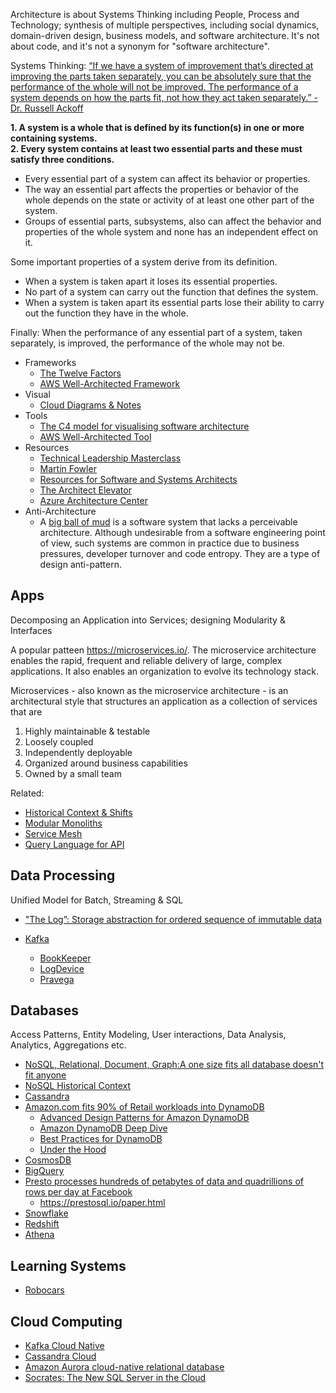 Architecture is about Systems Thinking including People, Process and Technology; synthesis of multiple perspectives, including social dynamics, domain-driven design, business models, and software architecture. It's not about code, and it's not a synonym for "software architecture".

Systems Thinking:
[“If we have a system of improvement that’s directed at improving the parts taken separately, you can be absolutely sure that the performance of the whole will not be improved. The performance of a system depends on how the parts fit, not how they act taken separately.” -Dr. Russell Ackoff](https://www.youtube.com/watch?v=OqEeIG8aPPk)

**1. A system is a whole that is defined by its function(s) in one or more containing systems.** <br>
**2. Every system contains at least two essential parts and these must satisfy three conditions.**
  * Every essential part of a system can affect its behavior or properties.
  * The way an essential part affects the properties or behavior of the whole depends on the
   state or activity of at least one other part of the system.
  * Groups of essential parts, subsystems, also can affect the behavior and properties of the whole system and none has an independent effect on it.

Some important properties of a system derive from its definition.
  * When a system is taken apart it loses its essential properties.
  * No part of a system can carry out the function that defines the system.
  * When a system is taken apart its essential parts lose their ability to carry out the
   function they have in the whole.

Finally: When the performance of any essential part of a system, taken separately, is improved, the performance of the whole may not be.

* Frameworks
  * [The Twelve Factors](https://12factor.net/)
  * [AWS Well-Architected Framework](https://wa.aws.amazon.com/index.en.html)
* Visual
  * [Cloud Diagrams & Notes](https://www.awsgeek.com/)
* Tools
  * [The C4 model for visualising software architecture](https://c4model.com/)
  * [AWS Well-Architected Tool](https://aws.amazon.com/well-architected-tool/)
* Resources
  * [Technical Leadership Masterclass](https://www.slideshare.net/RufM/technical-leadership-decisions)
  * [Martin Fowler](https://martinfowler.com/)
  * [Resources for Software and Systems Architects](http://www.bredemeyer.com/)
  * [The Architect Elevator](https://architectelevator.com/)
  * [Azure Architecture Center](https://docs.microsoft.com/en-us/azure/architecture/)
* Anti-Architecture
  * A [big ball of mud](http://www.laputan.org/mud/) is a software system that lacks a perceivable architecture. Although undesirable from a software engineering point of view, such systems are common in practice due to business pressures, developer turnover and code entropy. They are a type of design anti-pattern.
 
## Apps
Decomposing an Application into Services; designing Modularity & Interfaces

A popular patteen https://microservices.io/. The microservice architecture enables the rapid, frequent and reliable delivery of large, complex applications. It also enables an organization to evolve its technology stack.

Microservices - also known as the microservice architecture - is an architectural style that structures an application as a collection of services that are
1. Highly maintainable & testable
2. Loosely coupled
3. Independently deployable
4. Organized around business capabilities
5. Owned by a small team

Related:
* [Historical Context & Shifts](https://slidr.io/kameshsampath/sail-smoothly-in-the-cloud-an-introduction-to-istio#1)
* [Modular Monoliths](https://www.youtube.com/watch?v=5OjqD-ow8GE)
* [Service Mesh](https://www.datawire.io/envoyproxy/service-mesh/)
* [Query Language for API](https://graphql.org/)

## Data Processing
Unified Model for Batch, Streaming & SQL 

* ["The Log”: Storage abstraction for ordered sequence of immutable data](https://engineering.linkedin.com/distributed-systems/log-what-every-software-engineer-should-know-about-real-time-datas-unifying)
* [Kafka](https://www.microsoft.com/en-us/research/wp-content/uploads/2017/09/Kafka.pdf)

  * [BookKeeper](http://bookkeeper.apache.org/distributedlog/)
  * [LogDevice](https://code.fb.com/core-data/logdevice-a-distributed-data-store-for-logs/)
  * [Pravega](http://www.pravega.io/)

## Databases
Access Patterns, Entity Modeling, User interactions, Data Analysis, Analytics, Aggregations etc.

* [NoSQL, Relational, Document, Graph:A one size fits all database doesn't fit anyone](https://www.allthingsdistributed.com/2018/06/purpose-built-databases-in-aws.html)
* [NoSQL Historical Context](https://www.youtube.com/watch?v=qI_g07C_Q5I)
* [Cassandra](https://www.cs.cornell.edu/projects/ladis2009/papers/lakshman-ladis2009.pdf)
* [Amazon.com fits 90% of Retail workloads into DynamoDB](https://www.allthingsdistributed.com/2017/10/a-decade-of-dynamo.html)
  * [Advanced Design Patterns for Amazon DynamoDB](https://www.youtube.com/watch?v=jzeKPKpucS0)
  * [Amazon DynamoDB Deep Dive](https://www.youtube.com/watch?v=jzeKPKpucS0)
  * [Best Practices for DynamoDB](https://www.youtube.com/watch?v=HaEPXoXVf2k)
  * [Under the Hood](https://www.youtube.com/watch?v=yvBR71D0nAQ)
* [CosmosDB](https://azure.microsoft.com/en-us/blog/a-technical-overview-of-azure-cosmos-db/)
* [BigQuery](https://cloud.google.com/blog/products/gcp/inside-capacitor-bigquerys-next-generation-columnar-storage-format)
* [Presto processes hundreds of petabytes of data and quadrillions of rows per day at Facebook](https://www.facebook.com/notes/facebook-engineering/presto-interacting-with-petabytes-of-data-at-facebook/10151786197628920/)
  * https://prestosql.io/paper.html
* [Snowflake](http://pages.cs.wisc.edu/~remzi/Classes/739/Spring2004/Papers/p215-dageville-snowflake.pdf)
* [Redshift](https://www.allthingsdistributed.com/2018/11/amazon-redshift-performance-optimization.html)
* [Athena](https://aws.amazon.com/athena/)

## Learning Systems
* [Robocars](https://diyrobocars.com/)

## Cloud Computing
* [Kafka Cloud Native](https://www.confluent.io/blog/introducing-cloud-native-experience-for-apache-kafka-in-confluent-cloud)
* [Cassandra Cloud](https://constellation.datastax.com/)
* [Amazon Aurora cloud-native relational database](https://www.allthingsdistributed.com/2019/03/Amazon-Aurora-design-cloud-native-relational-database.html)
* [Socrates: The New SQL Server in the Cloud](https://www.microsoft.com/en-us/research/uploads/prod/2019/05/socrates.pdf)




